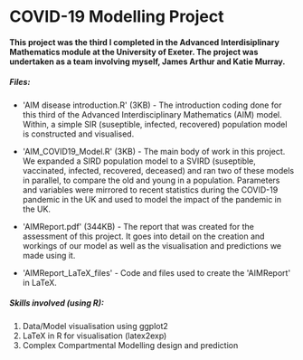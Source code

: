 # COVID-19 Modelling Project

#### This project was the third I completed in the Advanced Interdisiplinary Mathematics module at the University of Exeter. The project was undertaken as a team involving myself, James Arthur and Katie Murray.

##### Files:

- 'AIM disease introduction.R' (3KB) - The introduction coding done for this third of the Advanced Interdisciplinary Mathematics (AIM) model. Within, a simple SIR (suseptible, infected, recovered) population model is constructed and visualised.

- 'AIM_COVID19_Model.R' (3KB) - The main body of work in this project. We expanded a SIRD population model to a SVIRD (suseptible, vaccinated, infected, recovered, deceased) and ran two of these models in parallel, to compare the old and young in a population. Parameters and variables were mirrored to recent statistics during the COVID-19 pandemic in the UK and used to model the impact of the pandemic in the UK.

- 'AIMReport.pdf' (344KB) - The report that was created for the assessment of this project. It goes into detail on the creation and workings of our model as well as the visualisation and predictions we made using it.

- 'AIMReport_LaTeX_files' - Code and files used to create the 'AIMReport' in LaTeX.

##### Skills involved (using <b>R</b>):

1.  Data/Model visualisation using ggplot2
2.  LaTeX in R for visualisation (latex2exp)
3.  Complex Compartmental Modelling design and prediction
